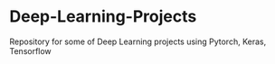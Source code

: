# Deep-Learning-Projects
Repository for some of Deep Learning projects using Pytorch, Keras, Tensorflow
